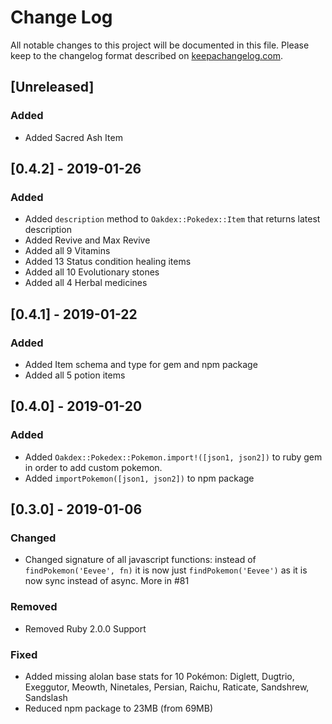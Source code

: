 # Change Log
All notable changes to this project will be documented in this file.
Please keep to the changelog format described on [keepachangelog.com](http://keepachangelog.com).

## [Unreleased]

### Added
- Added Sacred Ash Item

## [0.4.2] - 2019-01-26

### Added
- Added `description` method to `Oakdex::Pokedex::Item` that returns latest description
- Added Revive and Max Revive
- Added all 9 Vitamins
- Added 13 Status condition healing items
- Added all 10 Evolutionary stones
- Added all 4 Herbal medicines

## [0.4.1] - 2019-01-22

### Added
- Added Item schema and type for gem and npm package
- Added all 5 potion items


## [0.4.0] - 2019-01-20

### Added
- Added `Oakdex::Pokedex::Pokemon.import!([json1, json2])` to ruby gem in order to add custom pokemon.
- Added `importPokemon([json1, json2])` to npm package


## [0.3.0] - 2019-01-06

### Changed
- Changed signature of all javascript functions: instead of `findPokemon('Eevee', fn)` it is now just `findPokemon('Eevee')` as it is now sync instead of async. More in #81

### Removed
- Removed Ruby 2.0.0 Support

### Fixed
- Added missing alolan base stats for 10 Pokémon: Diglett, Dugtrio, Exeggutor, Meowth, Ninetales, Persian, Raichu, Raticate, Sandshrew, Sandslash
- Reduced npm package to 23MB (from 69MB)
